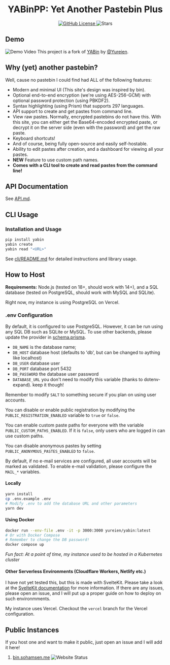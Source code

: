 <h1 align="center">YABinPP: Yet Another Pastebin Plus</h1>

<p align="center">
    <a href="https://github.com/iidgg/YABinPP/blob/master/LICENSE">
        <img src="https://img.shields.io/github/license/iidgg/YABinPP.svg" alt="GitHub License" />
    </a>
    <img alt="Stars" src="https://img.shields.io/github/stars/iidgg/YABinPP" />
</p>

## Demo

![Demo Video](demo.webp)
This project is a fork of [YABin](https://github.com/iidgg/YABin) by [@Yureien](https://github.com/Yureien).

## Why (yet) another pastebin?

Well, cause no pastebin I could find had ALL of the following features:

-   Modern and minimal UI (This site's design was inspired by bin).
-   Optional end-to-end encryption (we're using AES-256-GCM) with optional password protection (using PBKDF2).
-   Syntax highlighting (using Prism) that supports 297 languages.
-   API support to create and get pastes from command line.
-   View raw pastes. Normally, encrypted pastebins do not have this. With this site, you can either get the Base64-encoded encrypted paste, or decrypt it on the server side (even with the password) and get the raw paste.
-   Keyboard shortcuts!
-   And of course, being fully open-source and easily self-hostable.
-   Ability to edit pastes after creation, and a dashboard for viewing all your pastes.
-   **NEW** Feature to use custom path names.
-   **Comes with a CLI tool to create and read pastes from the command line!**

## API Documentation

See [API.md](API.md).

## CLI Usage

### Installation and Usage

```bash
pip install yabin
yabin create
yabin read "<URL>"
```

See [cli/README.md](cli/README.md) for detailed instructions and library usage.

## How to Host

**Requirements:** Node.js (tested on 18+, should work with 14+), and a SQL database (tested on PostgreSQL, should work with MySQL and SQLite).

Right now, my instance is using PostgreSQL on Vercel.

### .env Configuration

By default, it is configured to use PostgreSQL. However, it can be run using any SQL DB such as SQLite or MySQL. To use other backends, please update the provider in [schema.prisma](src/lib/server/prisma/schema.prisma).

-   `DB_NAME` is the database name;
-   `DB_HOST` database host (defaults to 'db', but can be changed to aything like localhost)
-   `DB_USER` database user
-   `DB_PORT` database port 5432
-   `DB_PASSWORD` the database user password
-   `DATABASE_URL` you don't need to modify this variable (thanks to dotenv-expand). keep it though!

Remember to modify `SALT` to something secure if you plan on using user accounts.

You can disable or enable public registration by modifying the `PUBLIC_REGISTRATION_ENABLED` variable to `true` or `false`.

You can enable custom paste paths for everyone with the variable `PUBLIC_CUSTOM_PATHS_ENABLED`. If it is `false`, only users who are logged in can use custom paths.

You can disable anonymous pastes by setting `PUBLIC_ANONYMOUS_PASTES_ENABLED` to `false`.

By default, if no e-mail services are configured, all user accounts will be marked as validated. To enable e-mail validation, please configure the `MAIL_*` variables.

#### Locally

```bash
yarn install
cp .env.example .env
# Modify .env to add the database URL and other parameters
yarn dev
```

#### Using Docker

```bash
docker run --env-file .env -it -p 3000:3000 yureien/yabin:latest
# Or with Docker Compose
# Remember to change the DB password!
docker compose up
```

_Fun fact: At a point of time, my instance used to be hosted in a Kubernetes cluster_

#### Other Serverless Environments (Cloudflare Workers, Netlify etc.)

I have not yet tested this, but this is made with SvelteKit. Please take a look at the [SvelteKit documentation](https://kit.svelte.dev/docs/adapters) for more information. If there are any issues, please open an issue, and I will put up a proper guide on how to deploy on such environmments.

My instance uses Vercel. Checkout the `vercel` branch for the Vercel configuration.

## Public Instances

If you host one and want to make it public, just open an issue and I will add it here!

1. [bin.sohamsen.me](https://bin.sohamsen.me) ![Website Status](https://img.shields.io/website-up-down-green-red/https/bin.sohamsen.me.svg)
